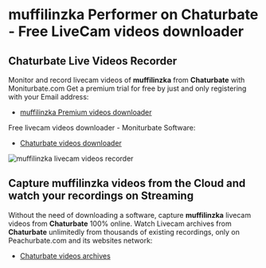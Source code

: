 # muffilinzka Performer on Chaturbate - Free LiveCam videos downloader

## Chaturbate Live Videos Recorder

Monitor and record livecam videos of **muffilinzka** from **Chaturbate** with Moniturbate.com
Get a premium trial for free by just and only registering with your Email address:
* [muffilinzka Premium videos downloader](https://moniturbate.com/request-demo-licence-key.html)

Free livecam videos downloader - Moniturbate Software:
* [Chaturbate videos downloader](https://moniturbate.com/moniturbate-download-software.html)

![muffilinzka livecam videos recorder](https://peachurnet.com/templates/moniturbate-software.png)


## Capture muffilinzka videos from the Cloud and watch your recordings on Streaming

Without the need of downloading a software, capture **muffilinzka** livecam videos from **Chaturbate** 100% online.
Watch Livecam archives from **Chaturbate** unlimitedly from thousands of existing recordings, only on Peachurbate.com and its websites network:
* [Chaturbate videos archives](https://peachurnet.com/)